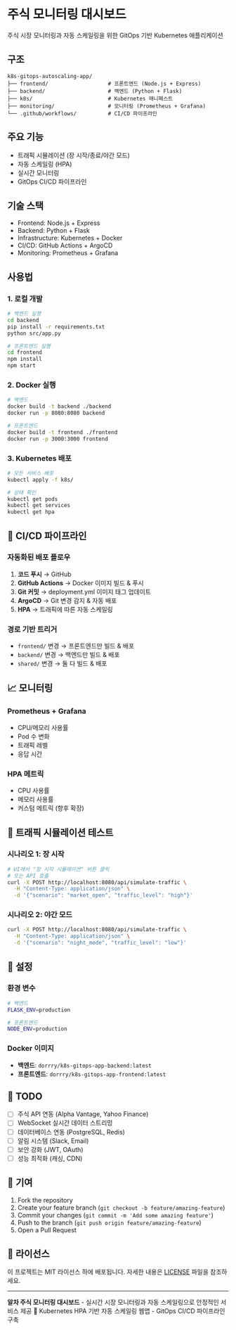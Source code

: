 # 주식 모니터링 대시보드

주식 시장 모니터링과 자동 스케일링을 위한 GitOps 기반 Kubernetes 애플리케이션

## 구조

```
k8s-gitops-autoscaling-app/
├── frontend/                   # 프론트엔드 (Node.js + Express)
├── backend/                    # 백엔드 (Python + Flask)
├── k8s/                        # Kubernetes 매니페스트
├── monitoring/                 # 모니터링 (Prometheus + Grafana)
└── .github/workflows/          # CI/CD 파이프라인
```

## 주요 기능

- 트래픽 시뮬레이션 (장 시작/종료/야간 모드)
- 자동 스케일링 (HPA)
- 실시간 모니터링
- GitOps CI/CD 파이프라인

## 기술 스택

- Frontend: Node.js + Express
- Backend: Python + Flask
- Infrastructure: Kubernetes + Docker
- CI/CD: GitHub Actions + ArgoCD
- Monitoring: Prometheus + Grafana

## 사용법

### 1. 로컬 개발
```bash
# 백엔드 실행
cd backend
pip install -r requirements.txt
python src/app.py

# 프론트엔드 실행
cd frontend
npm install
npm start
```

### 2. Docker 실행
```bash
# 백엔드
docker build -t backend ./backend
docker run -p 8080:8080 backend

# 프론트엔드
docker build -t frontend ./frontend
docker run -p 3000:3000 frontend
```

### 3. Kubernetes 배포
```bash
# 모든 서비스 배포
kubectl apply -f k8s/

# 상태 확인
kubectl get pods
kubectl get services
kubectl get hpa
```

## 🔄 CI/CD 파이프라인

### 자동화된 배포 플로우
1. **코드 푸시** → GitHub
2. **GitHub Actions** → Docker 이미지 빌드 & 푸시
3. **Git 커밋** → deployment.yml 이미지 태그 업데이트
4. **ArgoCD** → Git 변경 감지 & 자동 배포
5. **HPA** → 트래픽에 따른 자동 스케일링

### 경로 기반 트리거
- `frontend/` 변경 → 프론트엔드만 빌드 & 배포
- `backend/` 변경 → 백엔드만 빌드 & 배포
- `shared/` 변경 → 둘 다 빌드 & 배포

## 📈 모니터링

### Prometheus + Grafana
- CPU/메모리 사용률
- Pod 수 변화
- 트래픽 레벨
- 응답 시간

### HPA 메트릭
- CPU 사용률
- 메모리 사용률
- 커스텀 메트릭 (향후 확장)

## 🎯 트래픽 시뮬레이션 테스트

### 시나리오 1: 장 시작
```bash
# UI에서 "장 시작 시뮬레이션" 버튼 클릭
# 또는 API 호출
curl -X POST http://localhost:8080/api/simulate-traffic \
  -H "Content-Type: application/json" \
  -d '{"scenario": "market_open", "traffic_level": "high"}'
```

### 시나리오 2: 야간 모드
```bash
curl -X POST http://localhost:8080/api/simulate-traffic \
  -H "Content-Type: application/json" \
  -d '{"scenario": "night_mode", "traffic_level": "low"}'
```

## 🔧 설정

### 환경 변수
```bash
# 백엔드
FLASK_ENV=production

# 프론트엔드
NODE_ENV=production
```

### Docker 이미지
- **백엔드**: `dorrry/k8s-gitops-app-backend:latest`
- **프론트엔드**: `dorrry/k8s-gitops-app-frontend:latest`

## 📝 TODO

- [ ] 주식 API 연동 (Alpha Vantage, Yahoo Finance)
- [ ] WebSocket 실시간 데이터 스트리밍
- [ ] 데이터베이스 연동 (PostgreSQL, Redis)
- [ ] 알림 시스템 (Slack, Email)
- [ ] 보안 강화 (JWT, OAuth)
- [ ] 성능 최적화 (캐싱, CDN)

## 🤝 기여

1. Fork the repository
2. Create your feature branch (`git checkout -b feature/amazing-feature`)
3. Commit your changes (`git commit -m 'Add some amazing feature'`)
4. Push to the branch (`git push origin feature/amazing-feature`)
5. Open a Pull Request

## 📄 라이선스

이 프로젝트는 MIT 라이선스 하에 배포됩니다. 자세한 내용은 [LICENSE](LICENSE) 파일을 참조하세요.

---

**알차 주식 모니터링 대시보드** - 실시간 시장 모니터링과 자동 스케일링으로 안정적인 서비스 제공 🚀
Kubernetes HPA 기반 자동 스케일링 웹앱 - GitOps CI/CD 파이프라인 구축
